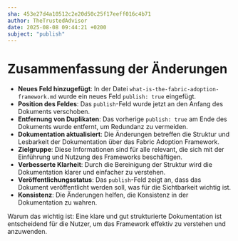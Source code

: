 ```yaml
---
sha: 453e27d4a10512c2e20d50c25f17eeff016c4b71
author: TheTrustedAdvisor
date: 2025-08-08 09:44:21 +0200
subject: "publish"
---
```


  # Zusammenfassung der Änderungen

- **Neues Feld hinzugefügt**: In der Datei `what-is-the-fabric-adoption-framework.md` wurde ein neues Feld `publish: true` eingefügt.
- **Position des Feldes**: Das `publish`-Feld wurde jetzt an den Anfang des Dokuments verschoben.
- **Entfernung von Duplikaten**: Das vorherige `publish: true` am Ende des Dokuments wurde entfernt, um Redundanz zu vermeiden.
- **Dokumentation aktualisiert**: Die Änderungen betreffen die Struktur und Lesbarkeit der Dokumentation über das Fabric Adoption Framework.
- **Zielgruppe**: Diese Informationen sind für alle relevant, die sich mit der Einführung und Nutzung des Frameworks beschäftigen.
- **Verbesserte Klarheit**: Durch die Bereinigung der Struktur wird die Dokumentation klarer und einfacher zu verstehen.
- **Veröffentlichungsstatus**: Das `publish`-Feld zeigt an, dass das Dokument veröffentlicht werden soll, was für die Sichtbarkeit wichtig ist.
- **Konsistenz**: Die Änderungen helfen, die Konsistenz in der Dokumentation zu wahren.

Warum das wichtig ist: Eine klare und gut strukturierte Dokumentation ist entscheidend für die Nutzer, um das Framework effektiv zu verstehen und anzuwenden.
